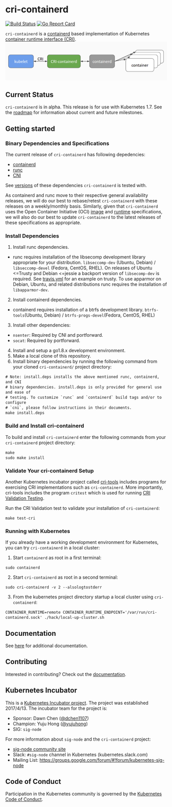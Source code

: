 # cri-containerd
[![Build Status](https://api.travis-ci.org/kubernetes-incubator/cri-containerd.svg?style=flat-square)](https://travis-ci.org/kubernetes-incubator/cri-containerd)
[![Go Report Card](https://goreportcard.com/badge/github.com/kubernetes-incubator/cri-containerd?style=flat-square)](https://goreportcard.com/report/github.com/kubernetes-incubator/cri-containerd)

`cri-containerd` is a [containerd](https://containerd.io/) based implementation of Kubernetes [container runtime interface (CRI)](https://github.com/kubernetes/kubernetes/blob/v1.6.0/pkg/kubelet/api/v1alpha1/runtime/api.proto).
![cri-containerd](./docs/cri-containerd.png)
## Current Status
`cri-containerd` is in alpha. This release is for use with Kubernetes 1.7. See
the [roadmap](./docs/proposal.md#roadmap-and-milestones)
for information about current and future milestones.
## Getting started
### Binary Dependencies and Specifications
The current release of `cri-containerd` has following depedencies:
* [containerd](https://github.com/containerd/containerd)
* [runc](https://github.com/opencontainers/runc)
* [CNI](https://github.com/containernetworking/cni)

See [versions](./hack/versions) of these dependencies `cri-containerd` is tested with.

As containerd and runc move to their respective general availability releases,
we will do our best to rebase/retest `cri-containerd` with these releases on a
weekly/monthly basis. Similarly, given that `cri-containerd` uses the Open
Container Initiative (OCI) [image](https://github.com/opencontainers/image-spec)
and [runtime](https://github.com/opencontainers/runtime-spec) specifications, we
will also do our best to update `cri-containerd` to the latest releases of these
specifications as appropriate.
### Install Dependencies
1. Install runc dependencies.
* runc requires installation of the libsecomp development library appropriate
for your distribution. `libseccomp-dev` (Ubuntu, Debian) / `libseccomp-devel`
(Fedora, CentOS, RHEL). On releases of Ubuntu <=Trusty and Debian <=jessie a
backport version of `libsecomp-dev` is required. See [travis.yml](.travis.yml)
for an example on trusty. To use apparmor on Debian, Ubuntu, and related
distributions runc requires the installation of `libapparmor-dev`.
2. Install containerd dependencies.
* containerd requires installation of a btrfs development library. `btrfs-tools`(Ubuntu, Debian) / `btrfs-progs-devel`(Fedora, CentOS, RHEL)
3. Install other dependencies:
* `nsenter`: Required by CNI and portforward.
* `socat`: Required by portforward.
4. Install and setup a go1.8.x development environment.
5. Make a local clone of this repository.
6. Install binary dependencies by running the following command from your cloned `cri-containerd/` project directory:
```shell
# Note: install.deps installs the above mentioned runc, containerd, and CNI
# binary dependencies. install.deps is only provided for general use and ease of
# testing. To customize `runc` and `containerd` build tags and/or to configure
# `cni`, please follow instructions in their documents.
make install.deps
```
### Build and Install cri-containerd
To build and install `cri-containerd` enter the following commands from your `cri-containerd` project directory:
```shell
make
sudo make install
```
### Validate Your cri-containerd Setup
Another Kubernetes incubator project called [cri-tools](https://github.com/kubernetes-incubator/cri-tools)
includes programs for exercising CRI implementations such as `cri-containerd`.
More importantly, cri-tools includes the program `critest` which is used for running
[CRI Validation Testing](https://github.com/kubernetes/community/blob/master/contributors/devel/cri-validation.md).

Run the CRI Validation test to validate your installation of `cri-containerd`:
```shell
make test-cri
```
### Running with Kubernetes
If you already have a working development environment for Kubernetes, you can
try `cri-containerd` in a local cluster:

1. Start `containerd` as root in a first terminal:
```shell
sudo containerd
```
2. Start `cri-containerd` as root in a second terminal:
```shell
sudo cri-containerd -v 2 --alsologtostderr
```
3. From the kubernetes project directory startup a local cluster using `cri-containerd`:
```shell
CONTAINER_RUNTIME=remote CONTAINER_RUNTIME_ENDPOINT='/var/run/cri-containerd.sock' ./hack/local-up-cluster.sh
```
## Documentation
See [here](./docs) for additional documentation.
## Contributing
Interested in contributing? Check out the [documentation](./CONTRIBUTING.md).

## Kubernetes Incubator
This is a [Kubernetes Incubator project](https://github.com/kubernetes/community/blob/master/incubator.md).
The project was established 2017/4/13. The incubator team for the project is:
* Sponsor: Dawn Chen ([@dchen1107](https://github.com/dchen1107))
* Champion: Yuju Hong ([@yujuhong](https://github.com/yujuhong))
* SIG: `sig-node`

For more information about `sig-node` and the `cri-containerd` project:
* [sig-node community site](https://github.com/kubernetes/community/tree/master/sig-node)
* Slack: `#sig-node` channel in Kubernetes (kubernetes.slack.com)
* Mailing List: https://groups.google.com/forum/#!forum/kubernetes-sig-node
## Code of Conduct
Participation in the Kubernetes community is governed by the
[Kubernetes Code of Conduct](./code-of-conduct.md).
